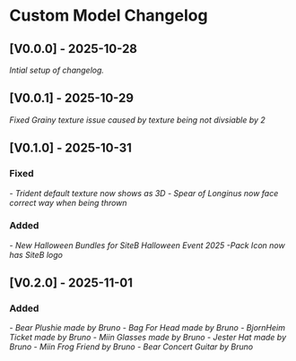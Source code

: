 # Custom Model Changelog

## [V0.0.0] - 2025-10-28

  _Intial setup of changelog._

## [V0.0.1] - 2025-10-29

_Fixed Grainy texture issue caused by texture being not divsiable by 2_

## [V0.1.0] - 2025-10-31

### Fixed
_- Trident default texture now shows as 3D_
_- Spear of Longinus now face correct way when being thrown_

### Added
_- New Halloween Bundles for SiteB Halloween Event 2025_
_-Pack Icon now has SiteB logo_


## [V0.2.0] - 2025-11-01

### Added
_- Bear Plushie made by Bruno_
_- Bag For Head made by Bruno_
_- BjornHeim Ticket made by Bruno_
_- Miin Glasses made by Bruno_
_- Jester  Hat made by Bruno_
_- Miin Frog Friend by Bruno_
_- Bear Concert Guitar by Bruno_